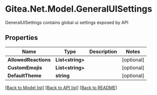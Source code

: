 # Gitea.Net.Model.GeneralUISettings
GeneralUISettings contains global ui settings exposed by API

## Properties

Name | Type | Description | Notes
------------ | ------------- | ------------- | -------------
**AllowedReactions** | **List&lt;string&gt;** |  | [optional] 
**CustomEmojis** | **List&lt;string&gt;** |  | [optional] 
**DefaultTheme** | **string** |  | [optional] 

[[Back to Model list]](../README.md#documentation-for-models) [[Back to API list]](../README.md#documentation-for-api-endpoints) [[Back to README]](../README.md)

